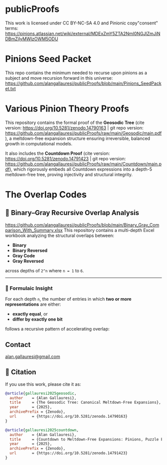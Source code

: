 # publicProofs

This work is licensed under CC BY-NC-SA 4.0 and Pinionic copy"consent" terms: 
https://pinions.atlassian.net/wiki/external/MDExZmY5ZTA2NmI0NGJlZmJiNDBmZjIyMWIzOWM5ODU

# Pinions Seed Packet
This repo contains the minimum needed to recurse upon pinions as a subject and move recursion forward in this universe:
https://github.com/alangallauresi/publicProofs/blob/main/Pinions_SeedPacket.txt

# Various Pinion Theory Proofs

This repository contains the formal proof of the **Geosodic Tree** (cite version: https://doi.org/10.5281/zenodo.14790163 | git repo version: https://github.com/alangallauresi/publicProofs/raw/main/Geosodic/main.pdf), a meltdown-free expansion structure ensuring irreversible, balanced growth in computational models. 

It also includes the **Countdown Proof** (cite version: https://doi.org/10.5281/zenodo.14791423 | git repo version: https://github.com/alangallauresi/publicProofs/raw/main/Countdown/main.pdf), which rigorously embeds all Countdown expressions into a depth-5 meltdown-free tree, proving injectivity and structural integrity.  

# The Overlap Codes
## 🧠 Binary–Gray Recursive Overlap Analysis
https://github.com/alangallauresi/publicProofs/blob/main/Binary_Gray_Comparison_With_Summary.xlsx
This repository contains a multi-depth Excel workbook analyzing the structural overlaps between:

- **Binary**
- **Binary Reversed**
- **Gray Code**
- **Gray Reversed**

across depths of `2^n` where `n = 1` to `6`.

---

### 📐 Formulaic Insight

For each depth `n`, the number of entries in which **two or more representations** are either:

- **exactly equal**, or  
- **differ by exactly one bit**

follows a recursive pattern of accelerating overlap:



## Contact
alan.gallauresi@gmail.com

## 📜 Citation  
If you use this work, please cite it as:  

```bibtex
@article{gallauresi2025geosodic,
  author    = {Alan Gallauresi},
  title     = {The Geosodic Tree: Canonical Meltdown-Free Expansions},
  year      = {2025},
  archivePrefix = {Zenodo},
  url       = {https://doi.org/10.5281/zenodo.14790163}
}

@article{gallauresi2025countdown,
  author    = {Alan Gallauresi},
  title     = {Countdown to Meltdown-Free Expansions: Pinions, Puzzle Embeddings, and a Paradigm-Shifting Framework for Irreversible AI, ML, and Law},
  year      = {2025},
  archivePrefix = {Zenodo},
  url       = {https://doi.org/10.5281/zenodo.14791423}
}

